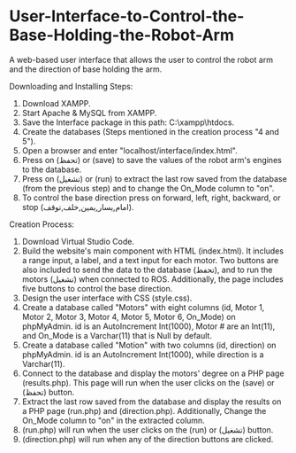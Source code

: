 # User-Interface-to-Control-the-Base-Holding-the-Robot-Arm
A web-based user interface that allows the user to control the robot arm and the direction of base holding the arm.

Downloading and Installing Steps:
  1.	Download XAMPP.
  2.	Start Apache & MySQL from XAMPP.
  3.	Save the Interface package in this path: C:\xampp\htdocs.
  4.	Create the databases (Steps mentioned in the creation process "4 and 5"). 
  5.	Open a browser and enter "localhost/interface/index.html".
  6.	Press on (تحفظ) or (save) to save the values of the robot arm's engines to the database.
  7.	Press on (تشغيل) or (run) to extract the last row saved from the database (from the previous step) and to change the On_Mode column to "on".
  8.	To control the base direction press on forward, left, right, backward, or stop (امام,يسار,يمين,خلف,توقف).


Creation Process:
  1.	Download Virtual Studio Code.
  2.	Build the website's main component with HTML (index.html). It includes a range input, a label, and a text input for each motor. Two buttons are also included to send the data to the database (تحفظ), and to run the motors (تشغيل) when connected to ROS. Additionally, the page includes five buttons to control the base direction.
  3.	Design the user interface with CSS (style.css).
  4.	Create a database called "Motors" with eight columns (id, Motor 1, Motor 2, Motor 3, Motor 4, Motor 5, Motor 6, On_Mode) on phpMyAdmin. id is an AutoIncrement Int(1000), Motor # are an Int(11), and On_Mode is a Varchar(11) that is Null by default.
  5.	Create a database called "Motion" with two columns (id, direction) on phpMyAdmin. id is an AutoIncrement Int(1000), while direction is a Varchar(11).
  6.	Connect to the database and display the motors' degree on a PHP page (results.php). This page will run when the user clicks on the (save) or (تحفظ) button. 
  7.	Extract the last row saved from the database and display the results on a PHP page (run.php) and (direction.php). Additionally, Change the On_Mode column to "on" in the extracted column.
  8.	(run.php) will run when the user clicks on the (run) or (تشغيل) button. 
  9.	(direction.php) will run when any of the direction buttons are clicked.


